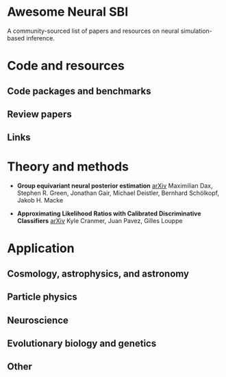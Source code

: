 # Awesome Neural SBI

A community-sourced list of papers and resources on neural simulation-based inference.

# Code and resources

## Code packages and benchmarks

## Review papers

## Links

# Theory and methods

- **Group equivariant neural posterior estimation** [arXiv](https://arxiv.org/abs/2111.13139)
Maximilian Dax, Stephen R. Green, Jonathan Gair, Michael Deistler, Bernhard Schölkopf, Jakob H. Macke

- **Approximating Likelihood Ratios with Calibrated Discriminative Classifiers** [arXiv](https://arxiv.org/abs/1506.02169)
Kyle Cranmer, Juan Pavez, Gilles Louppe

# Application

## Cosmology, astrophysics, and astronomy

## Particle physics

## Neuroscience

## Evolutionary biology and genetics

## Other